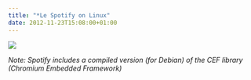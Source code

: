 ```yaml
---
title: "*Le Spotify on Linux"
date: 2012-11-23T15:08:00+01:00
---
```


![]({attach}spotify-on-linux.png)

_Note: Spotify includes a compiled version (for Debian) of the CEF library (Chromium Embedded Framework)_
